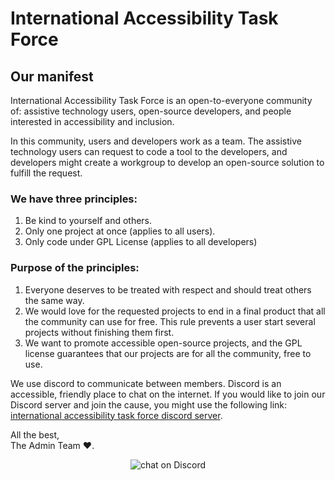 <h1>International Accessibility Task Force </h1>

<section>
<h2>Our manifest</h2>
<p>
International Accessibility Task Force is an open-to-everyone community of: assistive technology users, open-source developers, and people
interested in accessibility and inclusion.
</p>
<p>
In this community, users and developers work as a team. The assistive technology users can request to code a tool to the developers, and developers might create a workgroup to develop an open-source solution to fulfill the request.
</p>
<h3>We have three principles:</h3>
<ol>
<li>Be kind to yourself and others.</li>
<li>Only one project at once (applies to all users).</li>
<li>Only code under GPL License (applies to all developers)</li>
</ol>
<h3>Purpose of the principles:</h3>
<ol>
<li>Everyone deserves to be treated with respect and should treat others the same way.</li>
<li>
We would love for the requested projects to end in a final product that all the community can use for free. This rule prevents a user
start several projects without finishing them first.
</li>
<li>
We want to promote accessible open-source projects, and the GPL license guarantees that our projects are for all the community, free to
use.
</li>
</ol>
<p>
We use discord to communicate between members. Discord is an accessible, friendly place to chat on the internet. If you would like to join
our Discord server and join the cause, you might use the following link:
<a href="https://discord.gg/D8brSJSpaZ">international accessibility task force discord server</a>.
</p>
<p>
All the best, <br>
The Admin Team ❤️.
</p>
</section>

<section>
<p align="center">
        <img src="https://img.shields.io/discord/1014599739230130267?logo=discord"
            alt="chat on Discord"></a>
</p>
</section>
